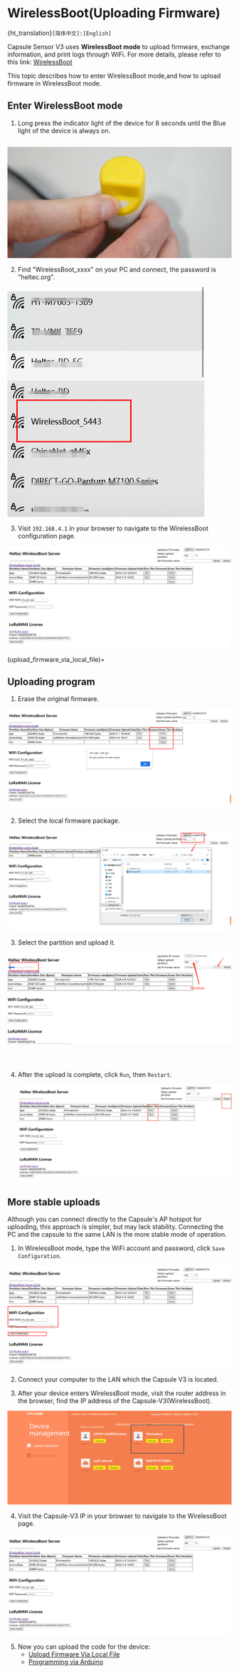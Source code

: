 # WirelessBoot(Uploading Firmware)

{ht_translation}`[简体中文]:[English]`

Capsule Sensor V3 uses **WirelessBoot mode** to upload firmware, exchange information, and print logs through WiFi. For more details, please refer to this link: [WirelessBoot](https://docs.heltec.org/en/node/esp32/wireless_boot/index.html)

This topic describes how to enter WirelessBoot mode,and how to upload firmware in WirelessBoot mode.

## Enter WirelessBoot mode
1. Long press the indicator light of the device for 8 seconds until the Blue light of the device is always on.

``` {Note} Some early devices may require a regular press of 16 seconds.
```

![](img/01.png)

2. Find "WirelessBoot_xxxx" on your PC and connect, the password is "heltec.org".

![](img/02.png)

3. Visit `192.168.4.1` in your browser to navigate to the WirelessBoot configuration page.

![](img/10.png)

(upload_firmware_via_local_file)=
## Uploading program
1. Erase the original firmware.

![](img/11.png)

2. Select the local firmware package.

![](img/12.png)

3. Select the partition and upload it.

![](img/13.png)

``` {warning} The progress bar at the top left, please upload one firmware before uploading another.
```

``` {warning} The size of the capacity of each partition, do not allow the uploaded firmware size to exceed the capacity of the partition.
```

``` {warning} The name of the firmware should not be too long, otherwise it will not be uploaded.
```

4. After the upload is complete, click `Run`,  then `Restart`.

   ![](img/18.png)

## More stable uploads

Although you can connect directly to the Capsule's AP hotspot for uploading, this approach is simpler, but may lack stability. Connecting the PC and the capsule to the same LAN is the more stable mode of operation.

1. In WirelessBoot mode, type the WiFi account and password, click `Save Configuration`.

![](img/04.png)

2. Connect your computer to the LAN which the Capsule V3 is located.

3. After your device enters WirelessBoot mode,  visit the router address in the browser, find the IP address of the Capsule-V3(WirelessBoot).

![](img/09.png)

4. Visit the Capsule-V3 IP in your browser to navigate to the WirelessBoot page.

![](img/10.png)

5. Now you can upload the code for the device:
   - [Upload Firmware Via Local File](upload_firmware_via_local_file)
   - [Programming via Arduino](https://docs.heltec.org/en/node/esp32/capsule_sensor_v3/programming_via_arduino.html)

